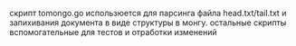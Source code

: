 скрипт tomongo.go использюется для парсинга файла head.txt/tail.txt и запихивания документа в виде структуры в монгу.
остальные скрипты вспомогательные для тестов и отработки изменений
